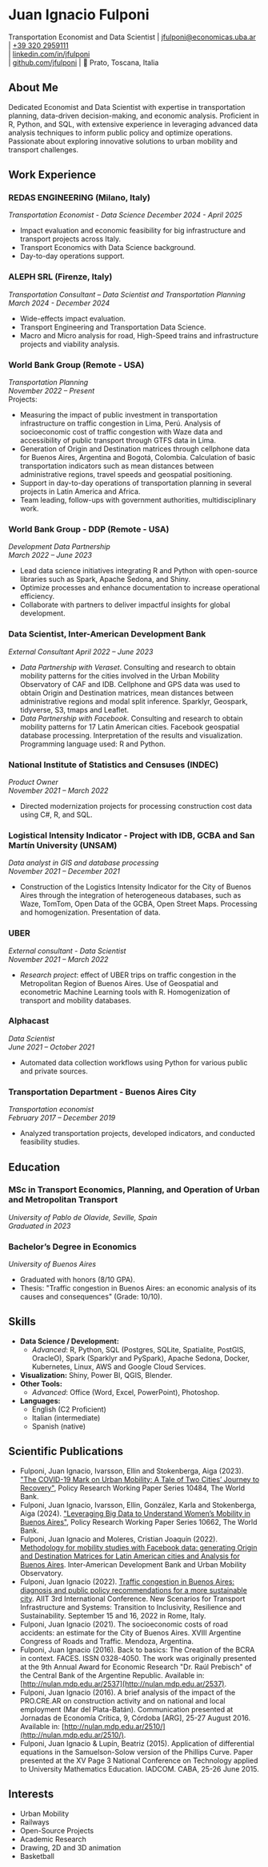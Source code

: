 # Juan Ignacio Fulponi
Transportation Economist and Data Scientist 
| [jfulponi@economicas.uba.ar](mailto:jfulponi@economicas.uba.ar)  
| [+39 320 2959111](tel:+393202959111)  
| [linkedin.com/in/jfulponi](https://www.linkedin.com/in/jfulponi)  
| [github.com/jfulponi](https://github.com/jfulponi) 
| 📍 Prato, Toscana, Italia

## About Me
Dedicated Economist and Data Scientist with expertise in transportation planning, data-driven decision-making, and economic analysis. Proficient in R, Python, and SQL, with extensive experience in leveraging advanced data analysis techniques to inform public policy and optimize operations. Passionate about exploring innovative solutions to urban mobility and transport challenges.  

## Work Experience

### REDAS ENGINEERING (Milano, Italy)
*Transportation Economist - Data Science*
*December 2024 - April 2025*
- Impact evaluation and economic feasibility for big infrastructure and transport projects across Italy.
- Transport Economics with Data Science background.
- Day-to-day operations support.

### ALEPH SRL (Firenze, Italy)
*Transportation Consultant – Data Scientist and Transportation Planning*  
*March 2024 - December 2024*  
- Wide-effects impact evaluation.  
- Transport Engineering and Transportation Data Science.  
- Macro and Micro analysis for road, High-Speed trains and infrastructure projects and viability analysis.  


### World Bank Group (Remote - USA)  
*Transportation Planning*   
*November 2022 – Present*   
Projects:  
- Measuring the impact of public investment in transportation infrastructure on traffic congestion in Lima, Perú. Analysis of socioeconomic cost of traffic congestion with Waze data and accessibility of public transport through GTFS data in Lima.  
- Generation of Origin and Destination matrices through cellphone data for Buenos Aires, Argentina and Bogotá, Colombia. Calculation of basic transportation indicators such as mean distances between administrative regions, travel speeds and geospatial positioning.  
- Support in day-to-day operations of transportation planning in several projects in Latin America and Africa.  
- Team leading, follow-ups with government authorities, multidisciplinary work.  

### World Bank Group - DDP (Remote - USA)
*Development Data Partnership*  
*March 2022 – June 2023*  
- Lead data science initiatives integrating R and Python with open-source libraries such as Spark, Apache Sedona, and Shiny.  
- Optimize processes and enhance documentation to increase operational efficiency.  
- Collaborate with partners to deliver impactful insights for global development.

###  Data Scientist, Inter-American Development Bank 
*External Consultant*
*April 2022 – June 2023*  
- *Data Partnership with Veraset*. Consulting and research to obtain mobility patterns for the cities involved in the Urban Mobility Observatory of CAF and IDB. Cellphone and GPS data was used to obtain Origin and Destination matrices, mean distances between administrative regions and modal split inference. Sparklyr, Geospark, tidyverse, S3, tmaps and Leaflet.
- *Data Partnership with Facebook*. Consulting and research to obtain mobility patterns for 17 Latin American cities. Facebook geospatial database processing. Interpretation of the results and visualization. Programming language used: R and Python.

### National Institute of Statistics and Censuses (INDEC)
*Product Owner*  
*November 2021 – March 2022*    
- Directed modernization projects for processing construction cost data using C#, R, and SQL.  

### Logistical Intensity Indicator - Project with IDB, GCBA and San Martín University (UNSAM)
*Data analyst in GIS and database processing*  
*November 2021 – December 2021*   
- Construction of the Logistics Intensity Indicator for the City of Buenos Aires through the integration of heterogeneous databases, such as Waze, TomTom, Open Data of the GCBA, Open Street Maps. Processing and homogenization. Presentation of data.  

### UBER
*External consultant - Data Scientist*  
*November 2021 – March 2022*   
- *Research project*: effect of UBER trips on traffic congestion in the Metropolitan Region of Buenos Aires. Use of Geospatial and econometric Machine Learning tools with R. Homogenization of transport and mobility databases.  

### Alphacast
*Data Scientist*  
*June 2021 – October 2021*   
- Automated data collection workflows using Python for various public and private sources.  

### Transportation Department - Buenos Aires City
*Transportation economist*  
*February 2017 – December 2019*  
- Analyzed transportation projects, developed indicators, and conducted feasibility studies.  

## Education

### MSc in Transport Economics, Planning, and Operation of Urban and Metropolitan Transport
*University of Pablo de Olavide, Seville, Spain*  
*Graduated in 2023*  

### Bachelor’s Degree in Economics  
*University of Buenos Aires*  
- Graduated with honors (8/10 GPA).  
- Thesis: "Traffic congestion in Buenos Aires: an economic analysis of its causes and consequences" (Grade: 10/10).

## Skills
- **Data Science / Development:**
  - *Advanced*: R, Python, SQL (Postgres, SQLite, Spatialite, PostGIS, OracleO), Spark (Sparklyr and PySpark), Apache Sedona, Docker, Kubernetes, Linux, AWS and Google Cloud Services.
- **Visualization:** Shiny, Power BI, QGIS, Blender.
- **Other Tools:**
  - *Advanced*: Office (Word, Excel, PowerPoint), Photoshop.  
- **Languages:**
  -  English (C2 Proficient)
  -  Italian (intermediate)
  -  Spanish (native)

## Scientific Publications
- Fulponi, Juan Ignacio, Ivarsson, Ellin and Stokenberga, Aiga (2023). ["The COVID-19 Mark on Urban Mobility: A Tale of Two Cities’ Journey to Recovery"](https://ideas.repec.org/p/wbk/wbrwps/10484.html), Policy Research Working Paper Series 10484, The World Bank.
- Fulponi, Juan Ignacio, Ivarsson, Ellin, González, Karla and Stokenberga, Aiga (2024). ["Leveraging Big Data to Understand Women’s Mobility in Buenos Aires"](https://ideas.repec.org/p/wbk/wbrwps/10662.html), Policy Research Working Paper Series 10662, The World Bank.
- Fulponi, Juan Ignacio and Moleres, Cristian Joaquín (2022). [Methodology for mobility studies with Facebook data: generating Origin and Destination Matrices for Latin American cities and Analysis for Buenos Aires](https://publications.iadb.org/es/metodologia-para-el-estudio-de-la-movilidad-con-datos-de-facebook-generacion-de-matrices-origen). Inter-American Development Bank and Urban Mobility Observatory. 
- Fulponi, Juan Ignacio (2022). [Traffic congestion in Buenos Aires: diagnosis and public policy recommendations for a more sustainable city](https://www.sciencedirect.com/science/article/pii/S2352146523001503). AIIT 3rd International Conference. New Scenarios for Transport Infrastructure and Systems: Transition to Inclusivity, Resilience and Sustainability. September 15 and 16, 2022 in Rome, Italy. 
- Fulponi, Juan Ignacio (2021). The socioeconomic costs of road accidents: an estimate for the City of Buenos Aires. XVIII Argentine Congress of Roads and Traffic. Mendoza, Argentina.
- Fulponi, Juan Ignacio (2016). Back to basics: The Creation of the BCRA in context. FACES. ISSN 0328-4050. The work was originally presented at the 9th Annual Award for Economic Research "Dr. Raúl Prebisch" of the Central Bank of the Argentine Republic. Available in: [http://nulan.mdp.edu.ar/2537](http://nulan.mdp.edu.ar/2537).
- Fulponi, Juan Ignacio (2016). A brief analysis of the impact of the PRO.CRE.AR on construction activity and on national and local employment (Mar del Plata-Batán). Communication presented at Jornadas de Economía Crítica, 9, Córdoba [ARG], 25-27 August 2016. Available in: [http://nulan.mdp.edu.ar/2510/](http://nulan.mdp.edu.ar/2510/).
- Fulponi, Juan Ignacio & Lupín, Beatriz (2015). Application of differential equations in the Samuelson-Solow version of the Phillips Curve. Paper presented at the XV Page 3 National Conference on Technology applied to University Mathematics Education. IADCOM. CABA, 25-26 June 2015.

## Interests
- Urban Mobility
- Railways
- Open-Source Projects  
- Academic Research
- Drawing, 2D and 3D animation
- Basketball
